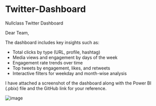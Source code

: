 # Twitter-Dashboard
Nullclass Twitter Dashboard

Dear Team,

The dashboard includes key insights such as:
- Total clicks by type (URL, profile, hashtag)
- Media views and engagement by days of the week
- Engagement rate trends over time
- Top tweets by engagement, likes, and retweets
- Interactive filters for weekday and month-wise analysis

I have attached a screenshot of the dashboard along with the Power BI (.pbix) file and the GitHub link for your reference.

![image](https://github.com/user-attachments/assets/f086e033-5aa6-483e-a7aa-13a50f80b714)
